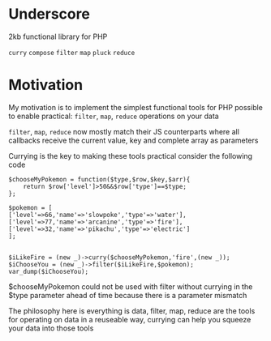 # Underscore
2kb functional library for PHP


`curry`
`compose`
`filter`
`map`
`pluck`
`reduce`

# Motivation

My motivation is to implement the simplest functional tools for PHP possible to enable practical: 
`filter`, `map`, `reduce` operations on your data 

`filter`, `map`, `reduce` now mostly match their JS counterparts where all callbacks receive the current value, key and complete array as parameters


Currying is the key to making these tools practical consider the following code 

    $chooseMyPokemon = function($type,$row,$key,$arr){
    	return $row['level']>50&&$row['type']==$type;
    };

    $pokemon = [
    ['level'=>66,'name'=>'slowpoke','type'=>'water'],
    ['level'=>77,'name'=>'arcanine','type'=>'fire'],
    ['level'=>32,'name'=>'pikachu','type'=>'electric']
    ];


    $iLikeFire = (new _)->curry($chooseMyPokemon,'fire',(new _));
    $iChooseYou = (new _)->filter($iLikeFire,$pokemon);
    var_dump($iChooseYou);
    
  $chooseMyPokemon could not be used with filter without currying in the $type parameter ahead of time because there is a parameter mismatch
  
  The philosophy here is everything is data, filter, map, reduce are the tools for operating on data in a reuseable way, currying can help you squeeze your data into those tools
